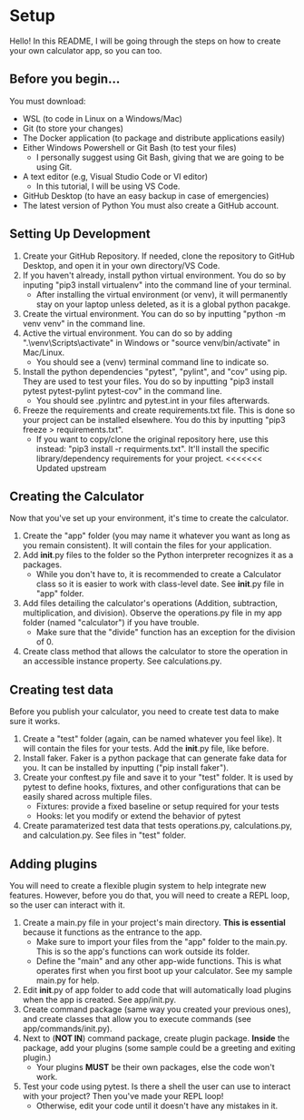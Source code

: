 # Setup
Hello! In this README, I will be going through the steps on how to create your own calculator app, so you can too.
## Before you begin...
You must download:
  - WSL (to code in Linux on a Windows/Mac)
  - Git (to store your changes)
  - The Docker application (to package and distribute applications easily)
  - Either Windows Powershell or Git Bash (to test your files)
     - I personally suggest using Git Bash, giving that we are going to be using Git.
  -  A text editor (e.g, Visual Studio Code or VI editor)
     - In this tutorial, I will be using VS Code.
  - GitHub Desktop (to have an easy backup in case of emergencies)
  - The latest version of Python
You must also create a GitHub account.
## Setting Up Development
  1. Create your GitHub Repository. If needed, clone the repository to GitHub Desktop, and open it in your own directory/VS Code.
  2. If you haven't already, install python virtual environment. You do so by inputing "pip3 install virtualenv" into the command line of your terminal.
     - After installing the virtual environment (or venv), it will permanently stay on your laptop unless deleted, as it is a global python pacakge.
  3. Create the virtual environment. You can do so by inputting "python -m venv venv" in the command line.
  4. Active the virtual environment. You can do so by adding ".\venv\Scripts\activate" in Windows or "source venv/bin/activate" in Mac/Linux.
     - You should see a (venv) terminal command line to indicate so.
  5. Install the python dependencies "pytest", "pylint", and "cov" using pip. They are used to test your files. You do so by inputting "pip3 install pytest pytest-pylint pytest-cov" in the command line.
     - You should see .pylintrc and pytest.int in your files afterwards.
  6. Freeze the requirements and create requirements.txt file. This is done so your project can be installed elsewhere. You do this by inputting "pip3 freeze > requirements.txt".
     - If you want to copy/clone the original repository here, use this instead: "pip3 install -r requirments.txt". It'll install the specific library/dependency requirements for your project.
<<<<<<< Updated upstream
## Creating the Calculator
Now that you've set up your environment, it's time to create the calculator.
  1. Create the "app" folder (you may name it whatever you want as long as you remain consistent). It will contain the files for your application.
  2. Add __init__.py files to the folder so the Python interpreter recognizes it as a packages.
     - While you don't have to, it is recommended to create a Calculator class so it is easier to work with class-level date. See __init__.py file in "app" folder.
  3. Add files detailing the calculator's operations (Addition, subtraction, multiplication, and division). Observe the operations.py file in my app folder (named "calculator") if you have trouble.
     - Make sure that the "divide" function has an exception for the division of 0.
  4. Create class method that allows the calculator to store the operation in an accessible instance property. See calculations.py.
## Creating test data
Before you publish your calculator, you need to create test data to make sure it works.
  1. Create a "test" folder (again, can be named whatever you feel like). It will contain the files for your tests. Add the __init__.py file, like before.
  2. Install faker. Faker is a python package that can generate fake data for you. It can be installed by inputting ("pip install faker").
  3. Create your conftest.py file and save it to your "test" folder. It is used by pytest to define hooks, fixtures, and other configurations that can be easily shared across multiple files.
     - Fixtures: provide a fixed baseline or setup required for your tests
     - Hooks: let you modify or extend the behavior of pytest
  5. Create paramaterized test data that tests operations.py, calculations.py, and calculation.py. See files in "test" folder.
## Adding plugins
You will need to create a flexible plugin system to help integrate new features. However, before you do that, you will need to create a REPL loop, so the user can interact with it.
  1. Create a main.py file in your project's main directory. **This is essential** because it functions as the entrance to the app.
     - Make sure to import your files from the "app" folder to the main.py. This is so the app's functions can work outside its folder.
     - Define the "main" and any other app-wide functions. This is what operates first when you first boot up your calculator. See my sample main.py for help.
  2. Edit __init__.py of app folder to add code that will automatically load plugins when the app is created. See app/init.py.
  3. Create command package (same way you created your previous ones), and create classes that allow you to execute commands (see app/commands/init.py).
  4. Next to (**NOT IN**) command package, create plugin package. **Inside** the package, add your plugins (some sample could be a greeting and exiting plugin.)
     - Your plugins **MUST** be their own packages, else the code won't work.
  5. Test your code using pytest. Is there a shell the user can use to interact with your project? Then you've made your REPL loop!
     - Otherwise, edit your code until it doesn't have any mistakes in it.
